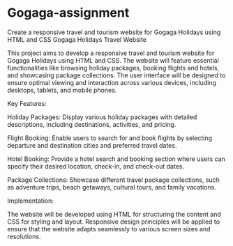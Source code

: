 # Gogaga-assignment
Create a responsive travel and tourism website for Gogaga Holidays using HTML and CSS
Gogaga Holidays Travel Website

This project aims to develop a responsive travel and tourism website for Gogaga Holidays using HTML and CSS. The website will feature essential functionalities like browsing holiday packages, booking flights and hotels, and showcasing package collections. The user interface will be designed to ensure optimal viewing and interaction across various devices, including desktops, tablets, and mobile phones.

Key Features:

Holiday Packages: Display various holiday packages with detailed descriptions, including destinations, activities, and pricing.

Flight Booking: Enable users to search for and book flights by selecting departure and destination cities and preferred travel dates.

Hotel Booking: Provide a hotel search and booking section where users can specify their desired location, check-in, and check-out dates.

Package Collections: Showcase different travel package collections, such as adventure trips, beach getaways, cultural tours, and family vacations.

Implementation:

The website will be developed using HTML for structuring the content and CSS for styling and layout. Responsive design principles will be applied to ensure that the website adapts seamlessly to various screen sizes and resolutions.
